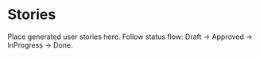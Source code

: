 # Stories

Place generated user stories here. Follow status flow: Draft → Approved → InProgress → Done.

